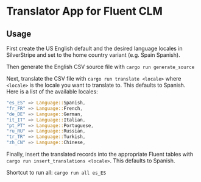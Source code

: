 # Translator App for Fluent CLM

## Usage
First create the US English default and the desired language locales in SilverStripe and set to the home country variant (e.g. Spain Spanish).

Then generate the English CSV source file with `cargo run generate_source`

Next, translate the CSV file with `cargo run translate <locale>` where `<locale>` is the locale you want to translate to. This defaults to Spanish. Here is a list of the available locales:
```rs
"es_ES" => Language::Spanish,
"fr_FR" => Language::French,
"de_DE" => Language::German,
"it_IT" => Language::Italian,
"pt_PT" => Language::Portuguese,
"ru_RU" => Language::Russian,
"tr_TR" => Language::Turkish,
"zh_CN" => Language::Chinese,
```

Finally, insert the translated records into the appropriate Fluent tables with `cargo run insert_translations <locale>`. This defaults to Spanish.

Shortcut to run all: `cargo run all es_ES`
